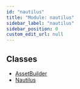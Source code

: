 ```yaml
---
id: "nautilus"
title: "Module: nautilus"
sidebar_label: "nautilus"
sidebar_position: 0
custom_edit_url: null
---
```


## Classes

- [AssetBuilder](../classes/nautilus.AssetBuilder.md)
- [Nautilus](../classes/nautilus.Nautilus.md)
